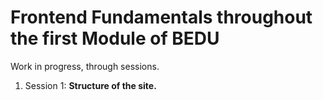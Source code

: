 # Frontend Fundamentals throughout the first Module of BEDU
Work in progress, through sessions. <br>
<ol>
  <li>Session 1: <b>Structure of the site.</b></li>
</ol>
